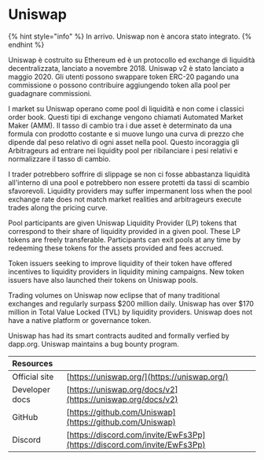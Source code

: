 # Uniswap

{% hint style="info" %}
In arrivo. Uniswap non è ancora stato integrato.
{% endhint %}

Uniswap è costruito su Ethereum ed è un protocollo ed exchange di liquidità decentralizzata, lanciato a novembre 2018. Uniswap v2 è stato lanciato a maggio 2020. Gli utenti possono swappare token ERC-20 pagando una commissione o possono contribuire aggiungendo token alla pool per guadagnare commissioni.

I market su Uniswap operano come pool di liquidità e non come i classici order book. Questi tipi di exchange vengono chiamati Automated Market Maker \(AMM\). Il tasso di cambio tra i due asset è determinato da una formula con prodotto costante e si muove lungo una curva di prezzo che dipende dal peso relativo di ogni asset nella pool. Questo incoraggia gli Arbitrageurs ad entrare nei liquidity pool per ribilanciare i pesi relativi e normalizzare il tasso di cambio.

I trader potrebbero soffrire di slippage se non ci fosse abbastanza liquidità all'interno di una pool e potrebbero non essere protetti da tassi di scambio sfavorevoli. Liquidity providers may suffer impermanent loss when the pool exchange rate does not match market realities and arbitrageurs execute trades along the pricing curve.

Pool participants are given Uniswap Liquidity Provider \(LP\) tokens that correspond to their share of liquidity provided in a given pool. These LP tokens are freely transferable. Participants can exit pools at any time by redeeming these tokens for the assets provided and fees accrued.

Token issuers seeking to improve liquidity of their token have offered incentives to liquidity providers in liquidity mining campaigns. New token issuers have also launched their tokens on Uniswap pools.

Trading volumes on Uniswap now eclipse that of many traditional exchanges and regularly surpass $200 million daily. Uniswap has over $170 million in Total Value Locked \(TVL\) by liquidity providers. Uniswap does not have a native platform or governance token.

Uniswap has had its smart contracts audited and formally verfied by dapp.org. Uniswap maintains a bug bounty program.

| Resources      |                                                                          |
|:-------------- |:------------------------------------------------------------------------ |
| Official site  | [https://uniswap.org/](https://uniswap.org/)                             |
| Developer docs | [https://uniswap.org/docs/v2](https://uniswap.org/docs/v2)               |
| GitHub         | [https://github.com/Uniswap](https://github.com/Uniswap)                 |
| Discord        | [https://discord.com/invite/EwFs3Pp](https://discord.com/invite/EwFs3Pp) |

